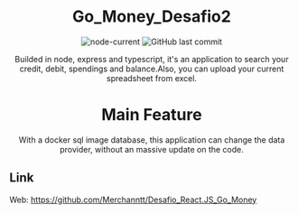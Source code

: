 <div align="center">

# Go_Money_Desafio2

![node-current](https://img.shields.io/node/v/package)
![GitHub last commit](https://img.shields.io/github/last-commit/Merchanntt/Go_Money_Desafio2)

Builded in node, express and typescript, it's an application to search your credit, debit, spendings and balance.Also, you can upload your current spreadsheet from excel.

# Main Feature

With a docker sql image database, this application can change the data provider, without an massive update on the code.

</div>

## Link

Web: https://github.com/Merchanntt/Desafio_React.JS_Go_Money
